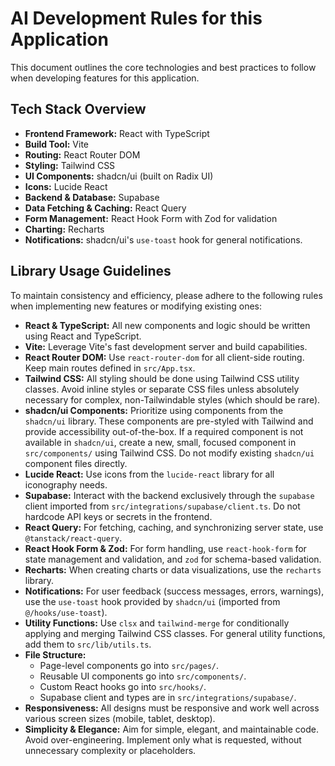 # AI Development Rules for this Application

This document outlines the core technologies and best practices to follow when developing features for this application.

## Tech Stack Overview

*   **Frontend Framework:** React with TypeScript
*   **Build Tool:** Vite
*   **Routing:** React Router DOM
*   **Styling:** Tailwind CSS
*   **UI Components:** shadcn/ui (built on Radix UI)
*   **Icons:** Lucide React
*   **Backend & Database:** Supabase
*   **Data Fetching & Caching:** React Query
*   **Form Management:** React Hook Form with Zod for validation
*   **Charting:** Recharts
*   **Notifications:** shadcn/ui's `use-toast` hook for general notifications.

## Library Usage Guidelines

To maintain consistency and efficiency, please adhere to the following rules when implementing new features or modifying existing ones:

*   **React & TypeScript:** All new components and logic should be written using React and TypeScript.
*   **Vite:** Leverage Vite's fast development server and build capabilities.
*   **React Router DOM:** Use `react-router-dom` for all client-side routing. Keep main routes defined in `src/App.tsx`.
*   **Tailwind CSS:** All styling should be done using Tailwind CSS utility classes. Avoid inline styles or separate CSS files unless absolutely necessary for complex, non-Tailwindable styles (which should be rare).
*   **shadcn/ui Components:** Prioritize using components from the `shadcn/ui` library. These components are pre-styled with Tailwind and provide accessibility out-of-the-box. If a required component is not available in `shadcn/ui`, create a new, small, focused component in `src/components/` using Tailwind CSS. Do not modify existing `shadcn/ui` component files directly.
*   **Lucide React:** Use icons from the `lucide-react` library for all iconography needs.
*   **Supabase:** Interact with the backend exclusively through the `supabase` client imported from `src/integrations/supabase/client.ts`. Do not hardcode API keys or secrets in the frontend.
*   **React Query:** For fetching, caching, and synchronizing server state, use `@tanstack/react-query`.
*   **React Hook Form & Zod:** For form handling, use `react-hook-form` for state management and validation, and `zod` for schema-based validation.
*   **Recharts:** When creating charts or data visualizations, use the `recharts` library.
*   **Notifications:** For user feedback (success messages, errors, warnings), use the `use-toast` hook provided by `shadcn/ui` (imported from `@/hooks/use-toast`).
*   **Utility Functions:** Use `clsx` and `tailwind-merge` for conditionally applying and merging Tailwind CSS classes. For general utility functions, add them to `src/lib/utils.ts`.
*   **File Structure:**
    *   Page-level components go into `src/pages/`.
    *   Reusable UI components go into `src/components/`.
    *   Custom React hooks go into `src/hooks/`.
    *   Supabase client and types are in `src/integrations/supabase/`.
*   **Responsiveness:** All designs must be responsive and work well across various screen sizes (mobile, tablet, desktop).
*   **Simplicity & Elegance:** Aim for simple, elegant, and maintainable code. Avoid over-engineering. Implement only what is requested, without unnecessary complexity or placeholders.